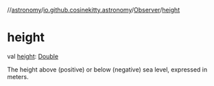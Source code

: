 //[astronomy](../../../index.md)/[io.github.cosinekitty.astronomy](../index.md)/[Observer](index.md)/[height](height.md)

# height

val [height](height.md): [Double](https://kotlinlang.org/api/latest/jvm/stdlib/kotlin/-double/index.html)

The height above (positive) or below (negative) sea level, expressed in meters.
